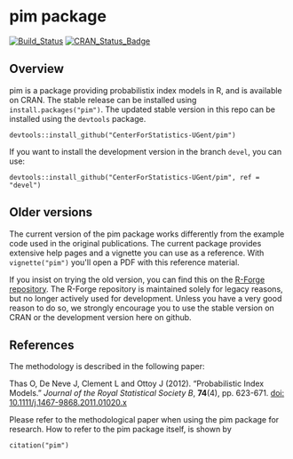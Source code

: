 pim package
================

<!-- README.md is generated from README.Rmd. Please edit that file -->
[![Build\_Status](https://travis-ci.org/CenterForStatistics-UGent/pim.svg?branch=master)](https://travis-ci.org/CenterForStatistics-UGent/pim) [![CRAN\_Status\_Badge](http://www.r-pkg.org/badges/version/pim)](http://cran.r-project.org/package=pim)

Overview
--------

pim is a package providing probabilistix index models in R, and is available on CRAN. The stable release can be installed using `install.packages("pim")`. The updated stable version in this repo can be installed using the `devtools` package.

    devtools::install_github("CenterForStatistics-UGent/pim")

If you want to install the development version in the branch `devel`, you can use:

    devtools::install_github("CenterForStatistics-UGent/pim", ref = "devel")

Older versions
--------------

The current version of the pim package works differently from the example code used in the original publications. The current package provides extensive help pages and a vignette you can use as a reference. With `vignette("pim")` you'll open a PDF with this reference material.

If you insist on trying the old version, you can find this on the [R-Forge repository](https://r-forge.r-project.org/R/?group_id=1120). The R-Forge repository is maintained solely for legacy reasons, but no longer actively used for development. Unless you have a very good reason to do so, we strongly encourage you to use the stable version on CRAN or the development version here on github.

References
----------

The methodology is described in the following paper:

Thas O, De Neve J, Clement L and Ottoy J (2012). “Probabilistic Index Models.” *Journal of the Royal Statistical Society B*, **74**(4), pp. 623-671. [doi: 10.1111/j.1467-9868.2011.01020.x](https://doi.org/10.1111/j.1467-9868.2011.01020.x)

Please refer to the methodological paper when using the pim package for research. How to refer to the pim package itself, is shown by

    citation("pim")
